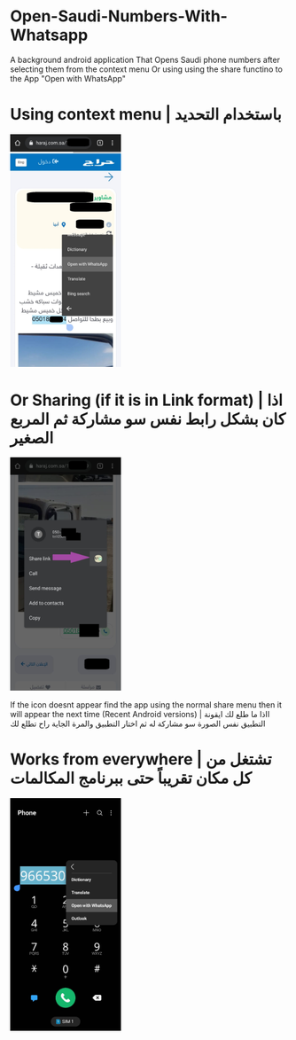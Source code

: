 # Open-Saudi-Numbers-With-Whatsapp

A background android application That Opens Saudi phone numbers after selecting them from the context menu Or using using the share functino to the App "Open with WhatsApp"

# Using context menu | باستخدام التحديد
<img src="https://github.com/Sal7one/Open-Saudi-Numbers-With-Whatsapp/blob/master/img1.jpeg" alt="feed example" width="200">

# Or Sharing (if it is in Link format) | اذا كان بشكل رابط نفس سو مشاركة ثم المربع الصغير 
<img src="https://github.com/Sal7one/Open-Saudi-Numbers-With-Whatsapp/blob/master/img2.jpeg" alt="feed example" width="200">

If the icon doesnt appear find the app using the normal share menu then it will appear the next time (Recent Android versions) | ااذا ما طلع لك ايقونة التطبيق نفس الصورة سو مشاركة له ثم اختار التطبيق والمرة الجاية راح تطلع لك


# Works from everywhere | تشتغل من كل مكان تقريباً حتى ببرنامج المكالمات
<img src="https://github.com/Sal7one/Open-Saudi-Numbers-With-Whatsapp/blob/master/img3.jpeg" alt="feed example" width="200">

